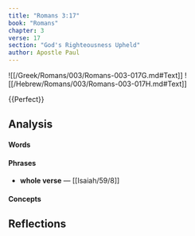 ```yaml
---
title: "Romans 3:17"
book: "Romans"
chapter: 3
verse: 17
section: "God's Righteousness Upheld"
author: Apostle Paul
---
```

![[/Greek/Romans/003/Romans-003-017G.md#Text]]
![[/Hebrew/Romans/003/Romans-003-017H.md#Text]]

{{Perfect}}

## Analysis

#### Words

#### Phrases
- **whole verse** — [[Isaiah/59/8]]

#### Concepts

## Reflections
